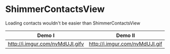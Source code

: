 # ShimmerContactsView
Loading contacts wouldn't be easier than ShimmerContactsView


Demo I |      Demo II
-------- | ---
http://i.imgur.com/nvMdUJI.gifv | http://i.imgur.com/nvMdUJI.gif
